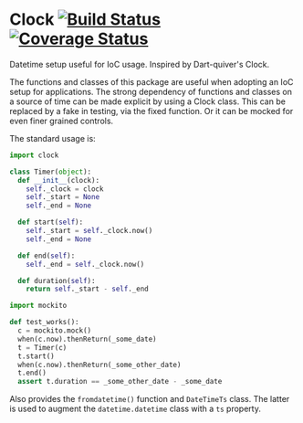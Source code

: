 # Clock [![Build Status](https://travis-ci.org/silver-saas/clock.svg?branch=master)](https://travis-ci.org/silver-saas/clock) [![Coverage Status](https://coveralls.io/repos/github/silver-saas/clock/badge.svg?branch=master)](https://coveralls.io/github/silver-saas/clock?branch=master)

Datetime setup useful for IoC usage. Inspired by Dart-quiver's Clock.

The functions and classes of this package are useful when adopting an IoC setup for applications.
The strong dependency of functions and classes on a source of time can be made explicit by using a
Clock class. This can be replaced by a fake in testing, via the fixed function. Or it can be mocked
for even finer grained controls.

The standard usage is:

```python
import clock

class Timer(object):
  def __init__(clock):
    self._clock = clock
    self._start = None
    self._end = None

  def start(self):
    self._start = self._clock.now()
    self._end = None

  def end(self):
    self._end = self._clock.now()

  def duration(self):
    return self._start - self._end

import mockito

def test_works():
  c = mockito.mock()
  when(c.now).thenReturn(_some_date)
  t = Timer(c)
  t.start()
  when(c.now).thenReturn(_some_other_date)
  t.end()
  assert t.duration == _some_other_date - _some_date
```

Also provides the `fromdatetime()` function and `DateTimeTs` class. The latter is used to augment
the `datetime.datetime` class with a `ts` property.
